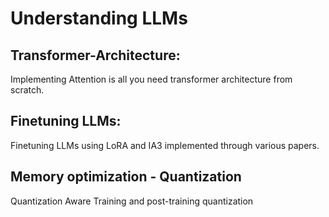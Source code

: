 # Understanding LLMs
## Transformer-Architecture: 
Implementing Attention is all you need transformer architecture from scratch. 

## Finetuning LLMs:
Finetuning LLMs using LoRA and IA3 implemented through various papers.

## Memory optimization - Quantization
Quantization Aware Training and post-training quantization
